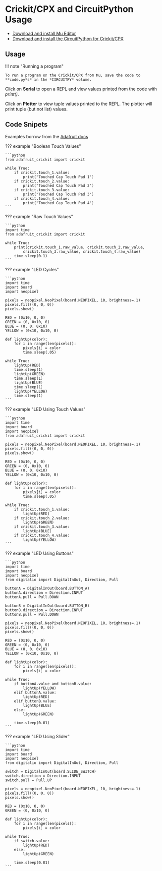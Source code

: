 # Crickit/CPX and CircuitPython Usage

* [Download and install Mu Editor](https://learn.adafruit.com/welcome-to-circuitpython/installing-mu-editor)
* [Download and install the CircuitPython for Crickit/CPX](https://learn.adafruit.com/adafruit-crickit-creative-robotic-interactive-construction-kit/circuitpython-code)

## Usage

!!! note "Running a program"

    To run a program on the Crickit/CPX from Mu, save the code to **code.py*s* in the *CIRCUITPY* volume.

Click on **Serial** to open a REPL and view values printed from the code with *print()*.

Click on **Plotter** to view tuple values printed to the REPL. The plotter will print tuple (but not list) values.

## Code Snipets

Examples borrow from the [Adafruit docs](https://learn.adafruit.com/adafruit-crickit-creative-robotic-interactive-construction-kit/circuitpython-code/)

??? example "Boolean Touch Values"

    ```python
    from adafruit_crickit import crickit
      
    while True:
        if crickit.touch_1.value:
            print("Touched Cap Touch Pad 1")
        if crickit.touch_2.value:
            print("Touched Cap Touch Pad 2")
        if crickit.touch_3.value:
            print("Touched Cap Touch Pad 3")
        if crickit.touch_4.value:
            print("Touched Cap Touch Pad 4")
    ```

??? example "Raw Touch Values"

    ```python
    import time
    from adafruit_crickit import crickit
    
    while True:
        print(crickit.touch_1.raw_value, crickit.touch_2.raw_value,
            crickit.touch_3.raw_value, crickit.touch_4.raw_value)    
        time.sleep(0.1)
    ```
    
??? example "LED Cycles"

    ```python
    import time
    import board
    import neopixel
    
    pixels = neopixel.NeoPixel(board.NEOPIXEL, 10, brightness=.1)
    pixels.fill((0, 0, 0))
    pixels.show()
    
    RED = (0x10, 0, 0) 
    GREEN = (0, 0x10, 0)
    BLUE = (0, 0, 0x10)
    YELLOW = (0x10, 0x10, 0)
    
    def lightUp(color):
        for i in range(len(pixels)):
            pixels[i] = color
            time.sleep(.05)
    
    while True:
        lightUp(RED)
        time.sleep(1)
        lightUp(GREEN)
        time.sleep(1)
        lightUp(BLUE)
        time.sleep(1)
        lightUp(YELLOW)
        time.sleep(1)
    ```
    
??? example "LED Using Touch Values"

    ```python
    import time
    import board
    import neopixel
    from adafruit_crickit import crickit
    
    pixels = neopixel.NeoPixel(board.NEOPIXEL, 10, brightness=.1)
    pixels.fill((0, 0, 0))
    pixels.show()
    
    RED = (0x10, 0, 0) 
    GREEN = (0, 0x10, 0)
    BLUE = (0, 0, 0x10)
    YELLOW = (0x10, 0x10, 0)
    
    def lightUp(color):
        for i in range(len(pixels)):
            pixels[i] = color
            time.sleep(.05)
    
    while True:
        if crickit.touch_1.value:
            lightUp(RED)
        if crickit.touch_2.value:
            lightUp(GREEN)
        if crickit.touch_3.value:
            lightUp(BLUE)
        if crickit.touch_4.value:
            lightUp(YELLOW)
    ```
    
 ??? example "LED Using Buttons"

    ```python
    import time
    import board
    import neopixel
    from digitalio import DigitalInOut, Direction, Pull
    
    buttonA = DigitalInOut(board.BUTTON_A)
    buttonA.direction = Direction.INPUT
    buttonA.pull = Pull.DOWN

    buttonB = DigitalInOut(board.BUTTON_B)
    buttonB.direction = Direction.INPUT
    buttonB.pull = Pull.DOWN

    pixels = neopixel.NeoPixel(board.NEOPIXEL, 10, brightness=.1)
    pixels.fill((0, 0, 0))
    pixels.show()
    
    RED = (0x10, 0, 0) 
    GREEN = (0, 0x10, 0)
    BLUE = (0, 0, 0x10)
    YELLOW = (0x10, 0x10, 0)

    def lightUp(color):
        for i in range(len(pixels)):
            pixels[i] = color
    
    while True:
        if buttonA.value and buttonB.value: 
            lightUp(YELLOW)
        elif buttonA.value:
            lightUp(RED)
        elif buttonB.value:
            lightUp(BLUE)
        else:
            lightUp(GREEN)

        time.sleep(0.01)
    ```
    
 ??? example "LED Using Slider"

    ```python
    import time
    import board
    import neopixel
    from digitalio import DigitalInOut, Direction, Pull
    
    switch = DigitalInOut(board.SLIDE_SWITCH)
    switch.direction = Direction.INPUT
    switch.pull = Pull.UP

    pixels = neopixel.NeoPixel(board.NEOPIXEL, 10, brightness=.1)
    pixels.fill((0, 0, 0))
    pixels.show()
    
    RED = (0x10, 0, 0) 
    GREEN = (0, 0x10, 0)

    def lightUp(color):
        for i in range(len(pixels)):
            pixels[i] = color
    
    while True:
        if switch.value: 
            lightUp(RED)
        else:
            lightUp(GREEN)

        time.sleep(0.01)
    ```    